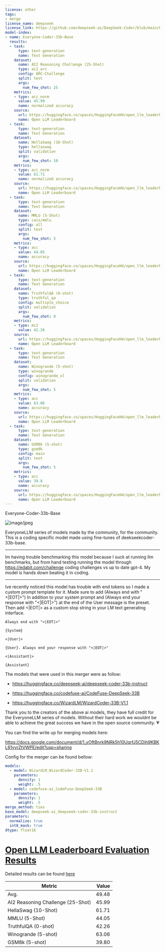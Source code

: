 ```yaml
---
license: other
tags:
- merge
license_name: deepseek
license_link: https://github.com/deepseek-ai/DeepSeek-Coder/blob/main/LICENSE-MODEL
model-index:
- name: Everyone-Coder-33b-Base
  results:
  - task:
      type: text-generation
      name: Text Generation
    dataset:
      name: AI2 Reasoning Challenge (25-Shot)
      type: ai2_arc
      config: ARC-Challenge
      split: test
      args:
        num_few_shot: 25
    metrics:
    - type: acc_norm
      value: 45.99
      name: normalized accuracy
    source:
      url: https://huggingface.co/spaces/HuggingFaceH4/open_llm_leaderboard?query=rombodawg/Everyone-Coder-33b-Base
      name: Open LLM Leaderboard
  - task:
      type: text-generation
      name: Text Generation
    dataset:
      name: HellaSwag (10-Shot)
      type: hellaswag
      split: validation
      args:
        num_few_shot: 10
    metrics:
    - type: acc_norm
      value: 61.71
      name: normalized accuracy
    source:
      url: https://huggingface.co/spaces/HuggingFaceH4/open_llm_leaderboard?query=rombodawg/Everyone-Coder-33b-Base
      name: Open LLM Leaderboard
  - task:
      type: text-generation
      name: Text Generation
    dataset:
      name: MMLU (5-Shot)
      type: cais/mmlu
      config: all
      split: test
      args:
        num_few_shot: 5
    metrics:
    - type: acc
      value: 44.05
      name: accuracy
    source:
      url: https://huggingface.co/spaces/HuggingFaceH4/open_llm_leaderboard?query=rombodawg/Everyone-Coder-33b-Base
      name: Open LLM Leaderboard
  - task:
      type: text-generation
      name: Text Generation
    dataset:
      name: TruthfulQA (0-shot)
      type: truthful_qa
      config: multiple_choice
      split: validation
      args:
        num_few_shot: 0
    metrics:
    - type: mc2
      value: 42.26
    source:
      url: https://huggingface.co/spaces/HuggingFaceH4/open_llm_leaderboard?query=rombodawg/Everyone-Coder-33b-Base
      name: Open LLM Leaderboard
  - task:
      type: text-generation
      name: Text Generation
    dataset:
      name: Winogrande (5-shot)
      type: winogrande
      config: winogrande_xl
      split: validation
      args:
        num_few_shot: 5
    metrics:
    - type: acc
      value: 63.06
      name: accuracy
    source:
      url: https://huggingface.co/spaces/HuggingFaceH4/open_llm_leaderboard?query=rombodawg/Everyone-Coder-33b-Base
      name: Open LLM Leaderboard
  - task:
      type: text-generation
      name: Text Generation
    dataset:
      name: GSM8k (5-shot)
      type: gsm8k
      config: main
      split: test
      args:
        num_few_shot: 5
    metrics:
    - type: acc
      value: 39.8
      name: accuracy
    source:
      url: https://huggingface.co/spaces/HuggingFaceH4/open_llm_leaderboard?query=rombodawg/Everyone-Coder-33b-Base
      name: Open LLM Leaderboard
---
```

Everyone-Coder-33b-Base


![image/jpeg](https://cdn-uploads.huggingface.co/production/uploads/642cc1c253e76b4c2286c58e/ECrHQnZnv8UM9GUCQtlWW.jpeg)

EveryoneLLM series of models made by the community, for the community. This is a coding specific model made using fine-tunes of deekseekcoder-33b-base.

______________________________________________________________________________________________________________
Im having trouble benchmarking this model because I suck at running llm benchmarks, but from hand testing running the model through https://edabit.com/challenge coding challenges vs up to date gpt-4. My model is hands down beating it in coding. 
______________________________________________________________________________________________________________
Ive recently noticed this model has trouble with end tokens so I made a custom prompt template for it. Made sure to add (Always end with "<|EOT|>") In addition to your system prompt and  (Always end your response with "<|EOT|>") at the end of the User message is the preset. Then add <|EOT|> as a custom stop string in your LM text generating interface. 

```
Always end with "<|EOT|>"

{System}

<|User|>

{User}. Always end your response with "<|EOT|>"

<|Assistant|>

{Assistant}
```

The models that were used in this merger were as follow:

- https://huggingface.co/deepseek-ai/deepseek-coder-33b-instruct

- https://huggingface.co/codefuse-ai/CodeFuse-DeepSeek-33B

- https://huggingface.co/WizardLM/WizardCoder-33B-V1.1

Thank you to the creators of the above ai models, they have full credit for the EveryoneLLM series of models. Without their hard work we wouldnt be able to achieve the great success we have in the open source community. 💗

You can find the write up for merging models here:

https://docs.google.com/document/d/1_vOftBnrk9NRk5h10UqrfJ5CDih9KBKL61yvrZtVWPE/edit?usp=sharing

Config for the merger can be found bellow:

```yaml
models:
  - model: WizardLM_WizardCoder-33B-V1.1
    parameters:
      density: 1
      weight: .5
  - model: codefuse-ai_CodeFuse-DeepSeek-33B
    parameters:
      density: 1
      weight: .5
merge_method: ties
base_model: deepseek-ai_deepseek-coder-33b-instruct
parameters:
  normalize: true
  int8_mask: true
dtype: float16

```

# [Open LLM Leaderboard Evaluation Results](https://huggingface.co/spaces/HuggingFaceH4/open_llm_leaderboard)
Detailed results can be found [here](https://huggingface.co/datasets/open-llm-leaderboard/details_rombodawg__Everyone-Coder-33b-Base)

|             Metric              |Value|
|---------------------------------|----:|
|Avg.                             |49.48|
|AI2 Reasoning Challenge (25-Shot)|45.99|
|HellaSwag (10-Shot)              |61.71|
|MMLU (5-Shot)                    |44.05|
|TruthfulQA (0-shot)              |42.26|
|Winogrande (5-shot)              |63.06|
|GSM8k (5-shot)                   |39.80|

